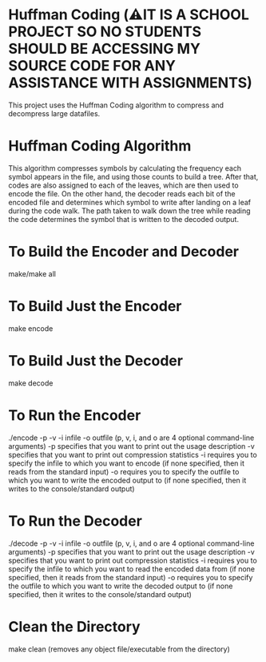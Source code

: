 # Huffman Coding (⚠️IT IS A SCHOOL PROJECT SO NO STUDENTS SHOULD BE ACCESSING MY SOURCE CODE FOR ANY ASSISTANCE WITH ASSIGNMENTS)
This project uses the Huffman Coding algorithm to compress and decompress large datafiles.

# Huffman Coding Algorithm
This algorithm compresses symbols by calculating the frequency each symbol appears in the file, and using those counts to build a tree. After that, codes are also assigned to each of the leaves, which are then used to encode the file. On the other hand, the decoder reads each bit of the encoded file and determines which symbol to write after landing on a leaf during the code walk. The path taken to walk down the tree while reading the code determines the symbol that is written to the decoded output.

# To Build the Encoder and Decoder
make/make all

# To Build Just the Encoder
make encode

# To Build Just the Decoder
make decode

# To Run the Encoder
./encode -p -v -i infile -o outfile (p, v, i, and o are 4 optional command-line arguments)
-p specifies that you want to print out the usage description
-v specifies that you want to print out compression statistics
-i requires you to specify the infile to which you want to encode (if none specified, then it reads from the standard input)
-o requires you to specify the outfile to which you want to write the encoded output to (if none specified, then it writes to the console/standard output)

# To Run the Decoder
./decode -p -v -i infile -o outfile (p, v, i, and o are 4 optional command-line arguments)
-p specifies that you want to print out the usage description
-v specifies that you want to print out compression statistics
-i requires you to specify the infile to which you want to read the encoded data from (if none specified, then it reads from the standard input)
-o requires you to specify the outfile to which you want to write the decoded output to (if none specified, then it writes to the console/standard output)

# Clean the Directory
make clean (removes any object file/executable from the directory)
